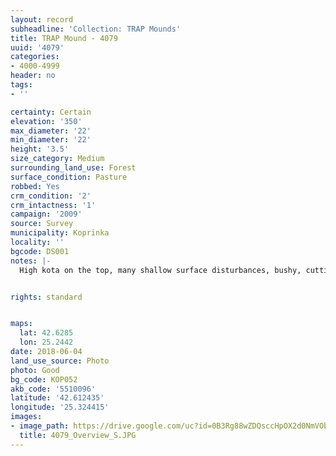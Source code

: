 ```yaml
---
layout: record
subheadline: 'Collection: TRAP Mounds'
title: TRAP Mound - 4079
uuid: '4079'
categories:
- 4000-4999
header: no
tags:
- ''

certainty: Certain
elevation: '350'
max_diameter: '22'
min_diameter: '22'
height: '3.5'
size_category: Medium
surrounding_land_use: Forest
surface_condition: Pasture
robbed: Yes
crm_condition: '2'
crm_intactness: '1'
campaign: '2009'
source: Survey
municipality: Koprinka
locality: ''
bgcode: DS001
notes: |-
  High kota on the top, many shallow surface disturbances, bushy, cutting on the NE side - modern concrete building.


rights: standard


maps:
  lat: 42.6285
  lon: 25.2442
date: 2018-06-04
land_use_source: Photo
photo: Good
bg_code: КОР052
akb_code: '5510096'
latitude: '42.612435'
longitude: '25.324415'
images:
- image_path: https://drive.google.com/uc?id=0B3Rg88wZDQsccHpOX2d0NmVOblE
  title: 4079_Overview_S.JPG
---
```

